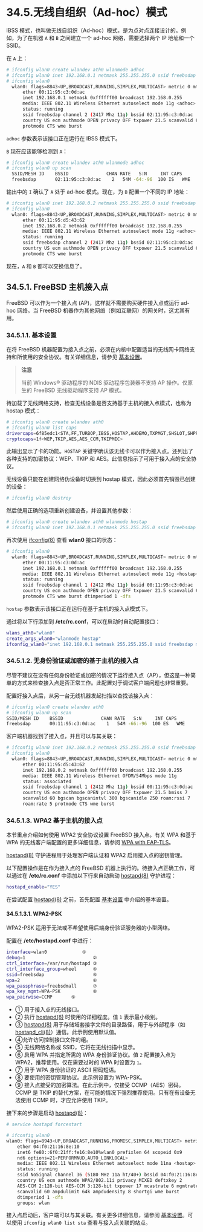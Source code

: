# 34.5.无线自组织（Ad-hoc）模式

IBSS 模式，也叫做无线自组织（Ad-hoc）模式，是为点对点连接设计的。例如，为了在机器 `A` 和 `B` 之间建立一个 ad-hoc 网络，需要选择两个 IP 地址和一个 SSID。

在 `A` 上：

```sh
# ifconfig wlan0 create wlandev ath0 wlanmode adhoc
# ifconfig wlan0 inet 192.168.0.1 netmask 255.255.255.0 ssid freebsdap
# ifconfig wlan0
  wlan0: flags=8843<UP,BROADCAST,RUNNING,SIMPLEX,MULTICAST> metric 0 mtu 1500
	  ether 00:11:95:c3:0d:ac
	  inet 192.168.0.1 netmask 0xffffff00 broadcast 192.168.0.255
	  media: IEEE 802.11 Wireless Ethernet autoselect mode 11g <adhoc>
	  status: running
	  ssid freebsdap channel 2 (2417 Mhz 11g) bssid 02:11:95:c3:0d:ac
	  country US ecm authmode OPEN privacy OFF txpower 21.5 scanvalid 60
	  protmode CTS wme burst
```

`adhoc` 参数表示该接口正在运行在 IBSS 模式下。

`B` 现在应该能够检测到 `A`：

```sh
# ifconfig wlan0 create wlandev ath0 wlanmode adhoc
# ifconfig wlan0 up scan
  SSID/MESH ID    BSSID              CHAN RATE   S:N     INT CAPS
  freebsdap       02:11:95:c3:0d:ac    2   54M -64:-96  100 IS   WME
```

输出中的 `I` 确认了 `A` 处于 ad-hoc 模式。现在，为 `B` 配置一个不同的 IP 地址：

```sh
# ifconfig wlan0 inet 192.168.0.2 netmask 255.255.255.0 ssid freebsdap
# ifconfig wlan0
  wlan0: flags=8843<UP,BROADCAST,RUNNING,SIMPLEX,MULTICAST> metric 0 mtu 1500
	  ether 00:11:95:d5:43:62
	  inet 192.168.0.2 netmask 0xffffff00 broadcast 192.168.0.255
	  media: IEEE 802.11 Wireless Ethernet autoselect mode 11g <adhoc>
	  status: running
	  ssid freebsdap channel 2 (2417 Mhz 11g) bssid 02:11:95:c3:0d:ac
	  country US ecm authmode OPEN privacy OFF txpower 21.5 scanvalid 60
	  protmode CTS wme burst
```

现在，`A` 和 `B` 都可以交换信息了。

## 34.5.1. FreeBSD 主机接入点

FreeBSD 可以作为一个接入点 (AP)，这样就不需要购买硬件接入点或运行 ad-hoc 网络。当 FreeBSD 机器作为其他网络（例如互联网）的网关时，这尤其有用。

### 34.5.1.1. 基本设置

在将 FreeBSD 机器配置为接入点之前，必须在内核中配置适当的无线网卡网络支持和所使用的安全协议。有关详细信息，请参见 [基本设置](https://docs.freebsd.org/en/books/handbook/advanced-networking/#network-wireless-ap-basic)。

>**注意**
>
> 当前 Windows® 驱动程序的 NDIS 驱动程序包装器不支持 AP 操作。仅原生的 FreeBSD 无线驱动程序支持 AP 模式。

待加载了无线网络支持，检查无线设备是否支持基于主机的接入点模式，也称为 hostap 模式：

```sh
# ifconfig wlan0 create wlandev ath0
# ifconfig wlan0 list caps
drivercaps=6f85edc1<STA,FF,TURBOP,IBSS,HOSTAP,AHDEMO,TXPMGT,SHSLOT,SHPREAMBLE,MONITOR,MBSS,WPA1,WPA2,BURST,WME,WDS,BGSCAN,TXFRAG>
cryptocaps=1f<WEP,TKIP,AES,AES_CCM,TKIPMIC>
```

此输出显示了卡的功能。`HOSTAP` 关键字确认该无线卡可以作为接入点。还列出了各种支持的加密协议：WEP、TKIP 和 AES。此信息指示了可用于接入点的安全协议。

无线设备只能在创建网络伪设备时切换到 hostap 模式，因此必须首先销毁已创建的设备：

```sh
# ifconfig wlan0 destroy
```

然后使用正确的选项重新创建设备，并设置其他参数：

```sh
# ifconfig wlan0 create wlandev ath0 wlanmode hostap
# ifconfig wlan0 inet 192.168.0.1 netmask 255.255.255.0 ssid freebsdap mode 11g channel 1
```

再次使用 [ifconfig(8)](https://man.freebsd.org/cgi/man.cgi?query=ifconfig&sektion=8&format=html) 查看 **wlan0** 接口的状态：

```sh
# ifconfig wlan0
  wlan0: flags=8843<UP,BROADCAST,RUNNING,SIMPLEX,MULTICAST> metric 0 mtu 1500
	  ether 00:11:95:c3:0d:ac
	  inet 192.168.0.1 netmask 0xffffff00 broadcast 192.168.0.255
	  media: IEEE 802.11 Wireless Ethernet autoselect mode 11g <hostap>
	  status: running
	  ssid freebsdap channel 1 (2412 Mhz 11g) bssid 00:11:95:c3:0d:ac
	  country US ecm authmode OPEN privacy OFF txpower 21.5 scanvalid 60
	  protmode CTS wme burst dtimperiod 1 -dfs
```

`hostap` 参数表示该接口正在运行在基于主机的接入点模式下。

通过将以下行添加到 **/etc/rc.conf**，可以在启动时自动配置接口：

```sh
wlans_ath0="wlan0"
create_args_wlan0="wlanmode hostap"
ifconfig_wlan0="inet 192.168.0.1 netmask 255.255.255.0 ssid freebsdap mode 11g channel 1"
```

### 34.5.1.2. 无身份验证或加密的基于主机的接入点

尽管不建议在没有任何身份验证或加密的情况下运行接入点（AP），但这是一种简单的方式来检查接入点是否正常工作。此配置对于调试客户端问题也非常重要。

配置好接入点后，从另一台无线机器发起扫描以查找该接入点：

```sh
# ifconfig wlan0 create wlandev ath0
# ifconfig wlan0 up scan
SSID/MESH ID    BSSID              CHAN RATE   S:N     INT CAPS
freebsdap       00:11:95:c3:0d:ac    1   54M -66:-96  100 ES   WME
```

客户端机器找到了接入点，并且可以与其关联：

```sh
# ifconfig wlan0 inet 192.168.0.2 netmask 255.255.255.0 ssid freebsdap
# ifconfig wlan0
  wlan0: flags=8843<UP,BROADCAST,RUNNING,SIMPLEX,MULTICAST> metric 0 mtu 1500
	  ether 00:11:95:d5:43:62
	  inet 192.168.0.2 netmask 0xffffff00 broadcast 192.168.0.255
	  media: IEEE 802.11 Wireless Ethernet OFDM/54Mbps mode 11g
	  status: associated
	  ssid freebsdap channel 1 (2412 Mhz 11g) bssid 00:11:95:c3:0d:ac
	  country US ecm authmode OPEN privacy OFF txpower 21.5 bmiss 7
	  scanvalid 60 bgscan bgscanintvl 300 bgscanidle 250 roam:rssi 7
	  roam:rate 5 protmode CTS wme burst
```

### 34.5.1.3. WPA2 基于主机的接入点

本节重点介绍如何使用 WPA2 安全协议设置 FreeBSD 接入点。有关 WPA 和基于 WPA 的无线客户端配置的更多详细信息，请参阅 [WPA with EAP-TLS](https://docs.freebsd.org/en/books/handbook/advanced-networking/#network-wireless-wpa)。

[hostapd(8)](https://man.freebsd.org/cgi/man.cgi?query=hostapd&sektion=8&format=html) 守护进程用于处理客户端认证和 WPA2 启用接入点的密钥管理。

以下配置操作是在作为接入点的 FreeBSD 机器上执行的。待接入点正确工作，可以通过在 **/etc/rc.conf** 中添加以下行来自动启动 [hostapd(8)](https://man.freebsd.org/cgi/man.cgi?query=hostapd&sektion=8&format=html) 守护进程：

```sh
hostapd_enable="YES"
```

在尝试配置 [hostapd(8)](https://man.freebsd.org/cgi/man.cgi?query=hostapd&sektion=8&format=html) 之前，首先配置 [基本设置](https://docs.freebsd.org/en/books/handbook/advanced-networking/#network-wireless-ap-basic) 中介绍的基本设置。

#### 34.5.1.3.1. WPA2-PSK

WPA2-PSK 适用于无法或不希望使用后端身份验证服务器的小型网络。

配置在 **/etc/hostapd.conf** 中进行：

```sh
interface=wlan0         	①         
debug=1                        	②  
ctrl_interface=/var/run/hostapd ③ 
ctrl_interface_group=wheel      ④ 
ssid=freebsdap                  ⑤ 
wpa=2                           ⑥ 
wpa_passphrase=freebsdmall      ⑦ 
wpa_key_mgmt=WPA-PSK            ⑧ 
wpa_pairwise=CCMP		⑨
```

- ① 用于接入点的无线接口。
- ② 执行 [hostapd(8)](https://man.freebsd.org/cgi/man.cgi?query=hostapd&sektion=8&format=html) 时使用的详细程度。值 `1` 表示最小级别。
- ③ [hostapd(8)](https://man.freebsd.org/cgi/man.cgi?query=hostapd&sektion=8&format=html) 用于存储域套接字文件的目录路径，用于与外部程序（如 [hostapd\_cli(8)](https://man.freebsd.org/cgi/man.cgi?query=hostapd_cli&sektion=8&format=html)）通信。此示例使用默认值。
- ④允许访问控制接口文件的组。
- ⑤ 无线网络名称或 SSID，它将在无线扫描中显示。
- ⑥ 启用 WPA 并指定所需的 WPA 身份验证协议。值 `2` 配置接入点为 WPA2，推荐使用。仅在需要过时的 WPA 时设置为 `1`。
- ⑦ 用于 WPA 身份验证的 ASCII 密码短语。
- ⑧ 要使用的密钥管理协议。此示例设置为 WPA-PSK。
- ⑨ 接入点接受的加密算法。在此示例中，仅接受 CCMP（AES）密码。CCMP 是 TKIP 的替代方案，在可能的情况下强烈推荐使用。只有在有设备无法使用 CCMP 时，才应允许使用 TKIP。

接下来的步骤是启动 [hostapd(8)](https://man.freebsd.org/cgi/man.cgi?query=hostapd&sektion=8&format=html)：

```sh
# service hostapd forcestart
```

```sh
# ifconfig wlan0
wlan0: flags=8943<UP,BROADCAST,RUNNING,PROMISC,SIMPLEX,MULTICAST> metric 0 mtu 1500
	ether 04:f0:21:16:8e:10
	inet6 fe80::6f0:21ff:fe16:8e10%wlan0 prefixlen 64 scopeid 0x9
	nd6 options=21<PERFORMNUD,AUTO_LINKLOCAL>
	media: IEEE 802.11 Wireless Ethernet autoselect mode 11na <hostap>
	status: running
	ssid No5ignal channel 36 (5180 MHz 11a ht/40+) bssid 04:f0:21:16:8e:10
	country US ecm authmode WPA2/802.11i privacy MIXED deftxkey 2
	AES-CCM 2:128-bit AES-CCM 3:128-bit txpower 17 mcastrate 6 mgmtrate 6
	scanvalid 60 ampdulimit 64k ampdudensity 8 shortgi wme burst
	dtimperiod 1 -dfs
	groups: wlan
```

接入点启动后，客户端可以与其关联。有关更多详细信息，请参阅 [基本设置](https://docs.freebsd.org/en/books/handbook/advanced-networking/#network-wireless-ap-basic)。可以使用 `ifconfig wlan0 list sta` 查看与接入点关联的站点。
